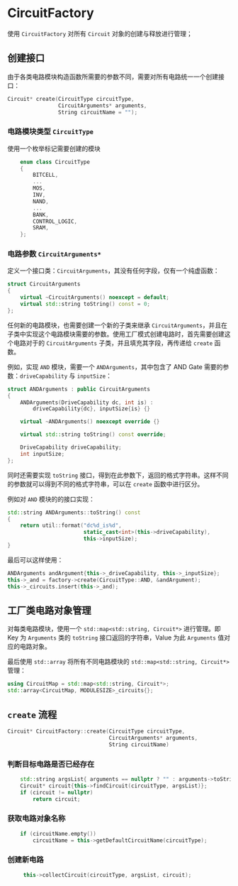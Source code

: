 # CircuitFactory

使用 `CircuitFactory` 对所有 `Circuit` 对象的创建与释放进行管理；



## 创建接口

由于各类电路模块构造函数所需要的参数不同，需要对所有电路统一一个创建接口：

```c++
Circuit* create(CircuitType circuitType,
                CircuitArguments* arguments,
                String circuitName = "");
```

### 电路模块类型 `CircuitType`

使用一个枚举标记需要创建的模块

````c++
    enum class CircuitType
    { 
        BITCELL,
		...
        MOS,
        INV,
        NAND,
		...
        BANK,
        CONTROL_LOGIC,
        SRAM,
    };
````

### 电路参数 `CircuitArguments*`

定义一个接口类：`CircuitArguments`，其没有任何字段，仅有一个纯虚函数：

````c++
struct CircuitArguments 
{
    virtual ~CircuitArguments() noexcept = default;
    virtual std::string toString() const = 0; 
};
````

任何新的电路模块，也需要创建一个新的子类来继承 `CircuitArguments`，并且在子类中实现这个电路模块需要的参数。使用工厂模式创建电路时，首先需要创建这个电路对于的 `CircuitArguments` 子类，并且填充其字段，再传递给 `create` 函数。

例如，实现 `AND` 模块，需要一个 `ANDArguments`，其中包含了 AND Gate 需要的参数：`driveCapability` 与 `inputSize`：

````c++
struct ANDArguments : public CircuitArguments
{
    ANDArguments(DriveCapability dc, int is) : 
        driveCapability{dc}, inputSize{is} {}

    virtual ~ANDArguments() noexcept override {}

    virtual std::string toString() const override;

    DriveCapability driveCapability;
    int inputSize;
};
````

同时还需要实现 `toString` 接口，得到在此参数下，返回的格式字符串。这样不同的参数就可以得到不同的格式字符串，可以在 `create` 函数中进行区分。

例如对 `AND` 模块的的接口实现：

````c++
std::string ANDArguments::toString() const
{
    return util::format("dc%d_is%d", 
                        static_cast<int>(this->driveCapability),
                        this->inputSize);
}
````

最后可以这样使用：

```c++
ANDArguments andArgument{this->_driveCapability, this->_inputSize};
this->_and = factory->create(CircuitType::AND, &andArgument);
this->_circuits.insert(this->_and);
```



## 工厂类电路对象管理

对每类电路模块，使用一个 `std::map<std::string, Circuit*>` 进行管理。即 Key 为 `Arguments` 类的 `toString` 接口返回的字符串，Value 为此 `Arguments` 值对应的电路对象。

最后使用 `std::array` 将所有不同电路模块的  `std::map<std::string, Circuit*>` 管理：

````c++
using CircuitMap = std::map<std::string, Circuit*>;
std::array<CircuitMap, MODULESIZE>_circuits{};
````



## `create` 流程

````c++
Circuit* CircuitFactory::create(CircuitType circuitType, 
                                CircuitArguments* arguments, 
                                String circuitName)
````

### 判断目标电路是否已经存在

````c++
    std::string argsList{ arguments == nullptr ? "" : arguments->toString() };
    Circuit* circuit{this->findCircuit(circuitType, argsList)};
    if (circuit != nullptr)
        return circuit;
````

### 获取电路对象名称

````c++
    if (circuitName.empty())
        circuitName = this->getDefaultCircuitName(circuitType);
````

### 创建新电路

````c++
     this->collectCircuit(circuitType, argsList, circuit);
````





